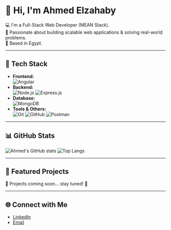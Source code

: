 # 👋 Hi, I'm Ahmed Elzahaby  

💻 I'm a Full-Stack Web Developer (MEAN Stack).  
🎯 Passionate about building scalable web applications & solving real-world problems.  
📍 Based in Egypt.  

---
## 🚀 Tech Stack
- **Frontend:**  
  ![Angular](https://img.shields.io/badge/Angular-red?style=for-the-badge&logo=angular&logoColor=white)  
- **Backend:**  
  ![Node.js](https://img.shields.io/badge/Node.js-339933?style=for-the-badge&logo=node.js&logoColor=white) ![Express.js](https://img.shields.io/badge/Express.js-000000?style=for-the-badge&logo=express&logoColor=white)  
- **Database:**  
  ![MongoDB](https://img.shields.io/badge/MongoDB-4EA94B?style=for-the-badge&logo=mongodb&logoColor=white)  
- **Tools & Others:**  
  ![Git](https://img.shields.io/badge/Git-F05032?style=for-the-badge&logo=git&logoColor=white) ![GitHub](https://img.shields.io/badge/GitHub-181717?style=for-the-badge&logo=github&logoColor=white) ![Postman](https://img.shields.io/badge/Postman-FF6C37?style=for-the-badge&logo=postman&logoColor=white)

---

## 📊 GitHub Stats
![Ahmed's GitHub stats](https://github-readme-stats.vercel.app/api?username=zahaby1&show_icons=true&theme=radical)
![Top Langs](https://github-readme-stats.vercel.app/api/top-langs/?username=zahaby1&layout=compact&theme=radical)

---

## 📂 Featured Projects
🚧 Projects coming soon... stay tuned! 🚧

---

## 🌐 Connect with Me
- [LinkedIn](https://www.linkedin.com/in/ahmed-elzahaby-5b0174210?utm_source=share&utm_campaign=share_via&utm_content=profile&utm_medium=android_app )  
- [Email](ahmedelzahaby324@gmail.com)
